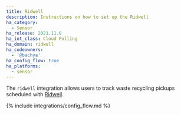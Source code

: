 ```yaml
---
title: Ridwell
description: Instructions on how to set up the Ridwell
ha_category:
  - Sensor
ha_release: 2021.11.0
ha_iot_class: Cloud Polling
ha_domain: ridwell
ha_codeowners:
  - '@bachya'
ha_config_flow: true
ha_platforms:
  - sensor
---
```


The `ridwell` integration allows users to track waste recycling pickups scheduled with [Ridwell](https://www.ridwell.com).

{% include integrations/config_flow.md %}
